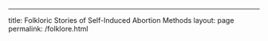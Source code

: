 ---
title: Folkloric Stories of Self-Induced Abortion Methods
layout: page
permalink: /folklore.html
